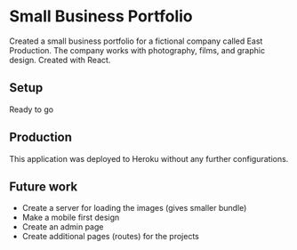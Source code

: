 # Small Business Portfolio

Created a small business portfolio for a fictional company called East Production. The company works with photography, films, and graphic design.
Created with React.

## Setup

Ready to go

## Production

This application was deployed to Heroku without any further configurations.

## Future work

- Create a server for loading the images (gives smaller bundle)
- Make a mobile first design
- Create an admin page
- Create additional pages (routes) for the projects
